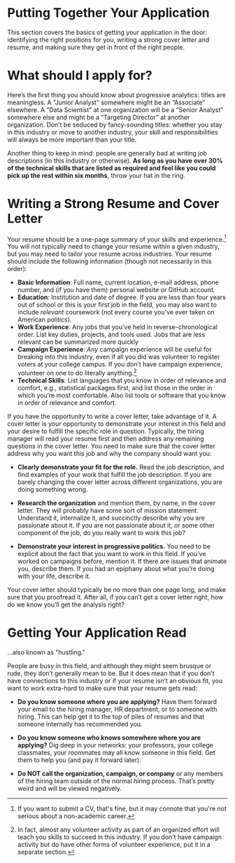 # Putting Together Your Application

This section covers the basics of getting your application in the door: identifying the right positions for you, writing a strong cover letter and resume, and making sure they get in front of the right people.

# What should I apply for?

Here’s the first thing you should know about progressive analytics: titles are meaningless. A "Junior Analyst" somewhere might be an “Associate” elsewhere. A “Data Scientist” at one organization will be a “Senior Analyst” somewhere else and might be a “Targeting Director” at another organization. Don’t be seduced by fancy-sounding titles: whether you stay in this industry or move to another industry, your skill and responsibilities will always be more important than your title.

Another thing to keep in mind: people are generally bad at writing job descriptions (in this industry or otherwise). **As long as you have over 30% of the technical skills that are listed as required and feel like you could pick up the rest within six months**, throw your hat in the ring.

# Writing a Strong Resume and Cover Letter

Your resume should be a one-page summary of your skills and experience.[^1] You will not typically need to change your resume within a given industry, but you may need to tailor your resume across industries. Your resume should include the following information (though not necessarily in this order):

* **Basic Information**: Full name, current location, e-mail address, phone number, and (if you have them) personal website or GitHub account.
* **Education**: Institution and date of degree. If you are less than four years out of school or this is your first job in the field, you may also want to include *relevant* coursework (not every course you've ever taken on American politics).
* **Work Experience**: Any jobs that you’ve held in reverse-chronological order. List key duties, projects, and tools used. Jobs that are less relevant can be summarized more quickly
* **Campaign Experience**: *Any* campaign experience will be useful for breaking into this industry, even if all you did was volunteer to register voters at your college campus. If you don’t have campaign experience, volunteer on one to do literally anything.[^2]
* **Technical Skills**: List languages that you know in order of relevance and comfort, e.g., statistical packages first, and list those in the order in which you’re most comfortable. Also list tools or software that you know in order of relevance and comfort.

If you have the opportunity to write a cover letter, take advantage of it. A cover letter is your opportunity to demonstrate your interest in this field and your desire to fulfill the specific role in question. Typically, the hiring manager will read your resume first and then address any remaining questions in the cover letter. You need to make sure that the cover letter address why you want this job and why the company should want you: 

* **Clearly demonstrate your fit for the role.** Read the job description, and find examples of your work that fulfill the job description. If you are barely changing the cover letter across different organizations, you are doing something wrong.

* **Research the organization** and mention them, by name, in the cover letter. They will probably have some sort of mission statement. Understand it, internalize it, and succinctly describe why you are passionate about it. If you are not passionate about it, or some other component of the job, do you really want to work this job?

* **Demonstrate your interest in progressive politics.** You need to be explicit about the fact that you want to work in this field. If you’ve worked on campaigns before, mention it. If there are issues that animate you, describe them. If you had an epiphany about what you’re doing with your life, describe it.

Your cover letter should typically be no more than one page long, and make sure that you proofread it. After all, if you can’t get a cover letter right, how do we know you’ll get the analysis right?

# Getting Your Application Read

...also known as "hustling." 

People are busy in this field, and although they might seem brusque or rude, they don’t generally mean to be. But it does mean that if you don’t have connections to this industry or if your resume isn’t an obvious fit, you want to work extra-hard to make sure that your resume gets read: 

* **Do you know someone where you are applying?** Have them forward your email to the hiring manager, HR department, or to someone with hiring. This can help get it to the top of piles of resumes and that someone internally has recommended you.

* **Do you know someone who knows somewhere where you are applying?** Dig deep in your networks: your professors, your college classmates, your roommates may all know someone in this field. Get them to help you (and pay it forward later).

* **Do NOT call the organization, campaign, or company** or any members of the hiring team outside of the normal hiring process. That’s pretty weird and will be viewed negatively. 

[^1]: If you want to submit a CV, that's fine, but it may connote that you're not serious about a non-academic career.
[^2]: In fact, almost any volunteer activity as part of an organized effort will teach you skills to succeed in this industry. If you don’t have campaign activity but do have other forms of volunteer experience, put it in a separate section.


